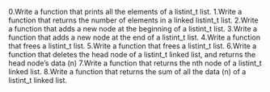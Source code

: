 0.Write a function that prints all the elements of a listint_t list. 1.Write a function that returns the number of elements in a linked listint_t list. 2.Write a function that adds a new node at the beginning of a listint_t list. 3.Write a function that adds a new node at the end of a listint_t list. 4.Write a function that frees a listint_t list. 5.Write a function that frees a listint_t list. 6.Write a function that deletes the head node of a listint_t linked list, and returns the head node’s data (n) 7.Write a function that returns the nth node of a listint_t linked list. 8.Write a function that returns the sum of all the data (n) of a listint_t linked list.
